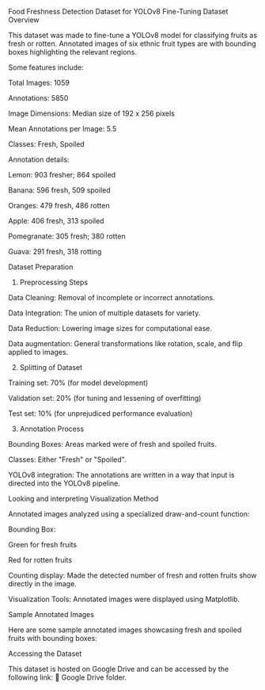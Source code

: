 Food Freshness Detection Dataset for YOLOv8 Fine-Tuning
Dataset Overview

This dataset was made to fine-tune a YOLOv8 model for classifying fruits as fresh or rotten. Annotated images of six ethnic fruit types are with bounding boxes highlighting the relevant regions.

Some features include:

Total Images: 1059

Annotations: 5850

Image Dimensions: Median size of 192 x 256 pixels

Mean Annotations per Image: 5.5

Classes: Fresh, Spoiled

Annotation details:

Lemon: 903 fresher; 864 spoiled

Banana: 596 fresh, 509 spoiled

Oranges: 479 fresh, 486 rotten

Apple: 406 fresh, 313 spoiled

Pomegranate: 305 fresh; 380 rotten

Guava: 291 fresh, 318 rotting

Dataset Preparation
1. Preprocessing Steps

Data Cleaning: Removal of incomplete or incorrect annotations.

Data Integration: The union of multiple datasets for variety.

Data Reduction: Lowering image sizes for computational ease.

Data augmentation: General transformations like rotation, scale, and flip applied to images.

2. Splitting of Dataset

Training set: 70% (for model development)

Validation set: 20% (for tuning and lessening of overfitting)

Test set: 10% (for unprejudiced performance evaluation)

3. Annotation Process

Bounding Boxes: Areas marked were of fresh and spoiled fruits.

Classes: Either "Fresh" or "Spoiled".

YOLOv8 integration: The annotations are written in a way that input is directed into the YOLOv8 pipeline.

Looking and interpreting
Visualization Method

Annotated images analyzed using a specialized draw-and-count function:

Bounding Box:

Green for fresh fruits

Red for rotten fruits

Counting display: Made the detected number of fresh and rotten fruits show directly in the image.

Visualization Tools: Annotated images were displayed using Matplotlib.

Sample Annotated Images

Here are some sample annotated images showcasing fresh and spoiled fruits with bounding boxes:

Accessing the Dataset

This dataset is hosted on Google Drive and can be accessed by the following link:
📂 Google Drive folder.
